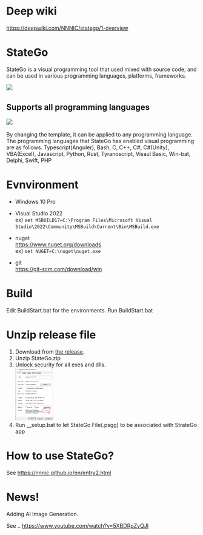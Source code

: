 <!-- img src=https://statego.programanic.com/img/header.jpg width=700px -->

# Deep wiki 

https://deepwiki.com/NNNIC/statego/1-overview

# StateGo 

StateGo is a visual programming tool that used mixed with source code, and can be used in various programming languages, platforms, frameworks.
 
<img src=https://nnnic.github.io/images/banner.png width=600px /> 
 
## Supports all programming languages 

<img src=https://nnnic.github.io/images/langs190504.png width=500px />
 
By changing the template, it can be applied to any programming language.
The programming languages that StateGo has enabled visual programming are as follows.
Typescript(Anguler), Bash, C, C++, C#, C#(Unity), VBA(Excel), Javascript, Python, Rust, Tyranoscript, Visaul Basic, Win-bat, Delphi, Swift, PHP 
 
# Evnvironment

- Windows 10 Pro

- Visual Studio 2022  
ex) ```set MSBUILD17=C:\Program Files\Microsoft Visual Studio\2022\Community\MSBuild\Current\Bin\MSBuild.exe```

- nuget  
   https://www.nuget.org/downloads  
ex) ```set NUGET=C:\nuget\nuget.exe```

- git  
   https://git-scm.com/download/win

# Build

Edit BuildStart.bat for the environments.
Run BuildStart.bat

# Unzip release file

1. Download from [the release](https://github.com/NNNIC/statego/tags).
2. Unzip StateGo.zip  
4. Unlock security for all exes and dlls.  
<a href=./wiki/unlock.png ><img src=./wiki/unlock.png width=100 /></a>
5. Run __setup.bat to let StateGo File(.psgg) to be associated with StrateGo app

# How to use StateGo?

See https://nnnic.github.io/en/entry2.html

# News!

Adding AI Image Generation.

See ..
https://www.youtube.com/watch?v=5XBDRpZvQJI

